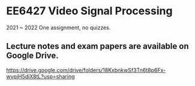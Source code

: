 # EE6427 Video Signal Processing

2021 ~ 2022 One assignment, no quizzes.

## Lecture notes and exam papers are available on Google Drive.

https://drive.google.com/drive/folders/18KxbnkwSf3Tn6t8p6Fx-wvpjH5diX8tL?usp=sharing
